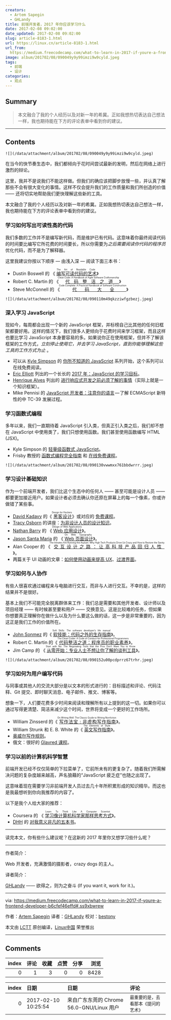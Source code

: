 ```yaml
---
creators:
  - Artem Sapegin
  - GHLandy
title: 前端开发者，2017 年你应该学习什么
date: 2017-02-08 09:02:00
date_updated: 2017-02-08 09:02:00
slug: article-8183-1.html
url: https://linux.cn/article-8183-1.html
url_from: 
  https://medium.freecodecamp.com/what-to-learn-in-2017-if-youre-a-frontend-developer-b6cfef46effd#.ss9xbwrew
image: album/201702/08/090049y9y99imzi9w9cyld.jpeg
tags:
  - 前端
  - 设计
categories:
  - 观点
---
```


## Summary

> 本文融合了我的个人经历以及对新一年的希冀。正如我想热切表达自己想法一样，我也期待能在下方的评论表单中看到你的建议。

***

<!-- more -->

## Contents

`![](/data/attachment/album/201702/08/090049y9y99imzi9w9cyld.jpeg)`

在当今的快节奏生态中，我们都倾向于花时间尝试最新的发明，然后在网络上进行激烈的辩论。

这里，我并不是说我们不能这样做。但我们的确应该把脚步放慢一些，并认真了解那些不会有很大变化的事情。这样不仅会提升我们的工作质量和我们所创造的价值 —— 还将切实地帮助我们更快理解这些新的工具。

本文融合了我的个人经历以及对新一年的希冀。正如我想热切表达自己想法一样，我也期待能在下方的评论表单中看到你的建议。

### 学习如何写出可读性高的代码

我们多数的工作并不是编写新代码，而是维护已有代码。这意味着你最终阅读代码的时间要比编写它所花费的时间要长，所以你需要为*之后需要阅读你代码的程序员*优化代码，而不是为了解释器。

这里我建议你按以下顺序 — 由浅入深 — 阅读下面三本书：

* Dustin Boswell 的 《<ruby> <a href="https://www.amazon.com/gp/product/0596802293/">  编写可读代码的艺术 </a> <rp>  （ </rp> <rt>  The Art of Readable Code </rt> <rp>  ） </rp></ruby>》
* Robert C. Martin 的 《<ruby> <a href="https://www.amazon.com/Clean-Code-Handbook-Software-Craftsmanship/dp/0132350882/">  代码整洁之道 </a> <rp>  （ </rp> <rt>  Clean Code: A Handbook of Agile Software Craftsmanship </rt> <rp>  ） </rp></ruby>》
* Steve McConnell 的 《<ruby> <a href="https://www.amazon.com/Code-Complete-Practical-Handbook-Construction/dp/0735619670/">  代码大全 </a> <rp>  （ </rp> <rt>  Code Complete: A Practical Handbook of Software Construction </rt> <rp>  ） </rp></ruby>》

`![](/data/attachment/album/201702/08/090110m49qkzziwfgzbezj.jpeg)`

### 深入学习 JavaScript

现如今，每周都会出现一个新的 JavaScript 框架，并标榜自己比其他的任何旧框架都要好用。这样的情况下，我们很多人更倾向于花费时间来学习框架，而且这样也要比学习 JavaScript 本身要容易的多。如果说你正在使用框架，但并不了解该框架的工作方式，*立刻停止使用它，并去学习 JavaScript，直到你能够理解这些工具的工作方式为止* 。

* 可以从 [Kyle Simpson](https://medium.com/u/5dccb9bb4625) 的 [你所不知道的 JavaScript](https://github.com/getify/You-Dont-Know-JS) 系列开始，这个系列可以在线免费阅读。
* [Eric Elliott](https://medium.com/u/c359511de780) 列出的一个长长的 [2017 年：JavaScript 的学习目标](https://medium.com/javascript-scene/top-javascript-frameworks-topics-to-learn-in-2017-700a397b711#.zhnbn4rvg)。
* [Henrique Alves](https://medium.com/u/b6c3841651ac) 列出的 [进行响应式开发之前必须了解的事情](http://alves.im/blog/before-dive-into-react.html)（实际上就是一个知识框架）。
* Mike Pennisi 的 [JavaScript 开发者：注意你的语言](https://bocoup.com/weblog/javascript-developers-watch-your-language) — 了解 ECMAScript 新特性的中 TC-39 发展过程。

### 学习函数式编程

多年以来，我们一直期待着 JavaScript 引入类，但真正引入类之后，我们却不想在 JavaScript 中使用类了，我们只想使用函数。我们甚至使用函数编写 HTML (JSX)。

* Kyle Simpson 的 [轻量级函数式 JavaScript](https://github.com/getify/Functional-Light-JS)。
* Frisby 教授的 [函数式编程完全指南](https://github.com/MostlyAdequate/mostly-adequate-guide) 和 [在线免费课程](https://egghead.io/courses/professor-frisby-introduces-composable-functional-javascript)。

`![](/data/attachment/album/201702/08/090130vwwmxx761bbdwrrr.jpeg)`

### 学习设计基础知识

作为一个前端开发者，我们比这个生态中的任何人 —— 甚至可能是设计人员 —— 都要更加接近用户。如果设计者必须去确认你还原在屏幕上的每一个像素，你或许做错了某些事。

* [David Kadavy](https://medium.com/u/5377a93ef640) 的《<ruby> <a href="https://www.amazon.com/Design-Hackers-Reverse-Engineering-Beauty-ebook/dp/B005J578EW">  黑客设计 </a> <rp>  （ </rp> <rt>  Design for Hackers </rt> <rp>  ） </rp></ruby>》或对应的 [免费课程](http://designforhackers.com/)。
* [Tracy Osborn](https://medium.com/u/e611097a5bd4) 的讲座：[为非设计人员的设计知识](https://youtu.be/ZbrzdMaumNk)。
* [Nathan Barry](https://medium.com/u/ac3090433602) 的 《<ruby> <a href="http://nathanbarry.com/webapps/">  Web 应用设计 </a> <rp>  （ </rp> <rt>  Design of Web Applications </rt> <rp>  ） </rp></ruby>》。
* [Jason Santa Maria](https://medium.com/u/8eddcb9e4ac4) 的 《<ruby> <a href="https://abookapart.com/products/on-web-typography">  Web 页面设计 </a> <rp>  （ </rp> <rt>  On Web Typography </rt> <rp>  ） </rp></ruby>》。
* Alan Cooper 的 《<ruby> <a href="https://www.amazon.com/Inmates-Are-Running-Asylum-Products-ebook/dp/B000OZ0N62/">  交互设计之路：让高科技产品回归人性 </a> <rp>  （ </rp> <rt>  The Inmates Are Running the Asylum: Why High Tech Products Drive Us Crazy and How to Restore the Sanity </rt> <rp>  ） </rp></ruby>》。
* 两篇关于 UI 动画的文章：[如何使用动画来提高 UX](http://babich.biz/how-to-use-animation-to-improve-ux/)、[过渡界面](https://medium.com/@pasql/transitional-interfaces-926eb80d64e3#.igcwawszz)。

### 学习如何与人协作

有些人很喜欢通过编程来与电脑进行交互，而非与人进行交互。不幸的是，这样的结果并不是很好。

基本上我们不可能完全脱离群体来工作：我们总是需要和其他开发者、设计师以及项目经理 —— 有时候甚至要和用户 —— 交换意见。这是比较难的任务，但如果你想要真正理解你在做什么以及为什么要这么做的话，这一步是非常重要的，因为这正是我们工作的价值所在。

* [John Sonmez](https://medium.com/u/56e8cba02b) 的《<ruby> <a href="https://www.amazon.com/Soft-Skills-software-developers-manual/dp/1617292397/">  软技能：代码之外的生存指南 </a> <rp>  （ </rp> <rt>  Soft Skills: The software developer’s life manual </rt> <rp>  ） </rp></ruby>》。
* Robert C. Martin 的《<ruby> <a href="https://www.amazon.com/Clean-Coder-Conduct-Professional-Programmers/dp/0137081073/">  代码整洁之道：程序员的职业素养 </a> <rp>  （ </rp> <rt>  The Clean Coder: A Code of Conduct for Professional Programmers </rt> <rp>  ） </rp></ruby>》。
* Jim Camp 的 《<ruby> <a href="https://www.amazon.com/Start-No-Negotiating-Tools-that-ebook/dp/B003EY7JEE/">  从零开始：专业人士不想让你了解的谈判工具 </a> <rp>  （ </rp> <rt>  Start with No: The Negotiating Tools that the Pros Don’t Want You to Know </rt> <rp>  ） </rp></ruby>》。

`![](/data/attachment/album/201702/08/090152u00pcdprrz67trhr.jpeg)`

### 学习如何为用户编写代码

与同事或其他人的交流大部分是以文本的形式进行的：目标描述和评论、代码注释、Git 提交、即时聊天消息、电子邮件、推文、博客等。

想象一下，人们要花费多少时间来阅读和理解所有以上提到的这一切。如果你可以通过写得更清楚、简洁来减少这个时间，世界将变成一个更好的工作场所。

* William Zinsserd 的《<ruby> <a href="https://www.amazon.com/gp/product/0060891548/">  写作法宝 : 非虚构写作指南 </a> <rp>  （ </rp> <rt>  On Writing Well: The Classic Guide to Writing Nonfiction </rt> <rp>  ） </rp></ruby>》。
* William Strunk 和 E. B. White 的《<ruby> <a href="https://www.amazon.com/Elements-Style-4th-William-Strunk/dp/0205313426/">  英文写作指南 </a> <rp>  （ </rp> <rt>  The Elements of Style </rt> <rp>  ） </rp></ruby>》。
* [奥威尔写作规则](http://www.economist.com/blogs/prospero/2013/07/george-orwell-writing)。
* 俄文：很好的 [Glavred 课程](http://maximilyahov.ru/glvrd-pro/)。

### 学习以前的计算机科学智慧

前端开发已经不仅仅简单的下拉菜单了，它前所未有的更复杂了。随着我们所需解决问题的复杂度越来越高，声名狼藉的“JavaScript 疲乏症”也随之出现了。

这意味着现在需要学习非前端开发人员过去几十年所积累形成的知识精华。而这也是我最想听到你向我推荐的内容了。

以下是我个人给大家的推荐：

* Coursera 的 《<ruby> <a href="https://www.coursera.org/specializations/algorithms">  学习像计算机科学家那样思考方式 </a> <rp>  （ </rp> <rt>  Learn To Think Like A Computer Scientist </rt> <rp>  ） </rp></ruby>》。
* [DHH](https://medium.com/u/54bcbf647830) 的 [对我意义非凡的五本书](https://signalvnoise.com/posts/3375-the-five-programming-books-that-meant-most-to-me)。

---

读完本文，你有些什么建议呢？在这新的 2017 年里你又想学习些什么呢？

---

作者简介：

Web 开发者，充满激情的摄影者，crazy dogs 的主人。

译者简介：

[GHLandy](http://GHLandy.com) —— 欲得之，则为之奋斗 (If you want it, work for it.)。

---

via: <https://medium.freecodecamp.com/what-to-learn-in-2017-if-youre-a-frontend-developer-b6cfef46effd#.ss9xbwrew>

作者：[Artem Sapegin](https://medium.freecodecamp.com/@sapegin) 译者：[GHLandy](https://github.com/GHLandy) 校对：[bestony](https://github.com/bestony)

本文由 [LCTT](https://github.com/LCTT/TranslateProject) 原创编译，[Linux中国](https://linux.cn/) 荣誉推出

***

## Comments


|   index |   评论 |   收藏 |   点赞 |   分享 |   浏览 |
|--------:|-------:|-------:|-------:|-------:|-------:|
|       0 |      1 |      3 |      0 |      0 |   8428 |

|   index | 日期                | 日期                                      | 评论                                 |
|--------:|:--------------------|:------------------------------------------|:-------------------------------------|
|       0 | 2017-02-10 10:25:54 | 来自广东东莞的 Chrome 56.0-GNU/Linux 用户 | `最重要的是，去看那本《提问的艺术》` |
